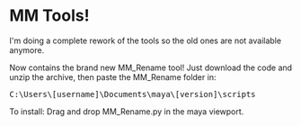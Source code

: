 # MM Tools!
I'm doing a complete rework of the tools so the old ones are not available anymore.

Now contains the brand new MM_Rename tool!
Just download the code and unzip the archive, then paste the MM_Rename folder in:

<pre>C:\Users\[username]\Documents\maya\[version]\scripts</pre>

To install: 
Drag and drop MM_Rename.py in the maya viewport.
